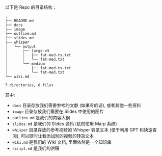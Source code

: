 以下是 Repo 的目录结构：

```
.
├── README.md
├── docs
├── image
├── outline.md
├── slides.md
├── whisper
│   └── output
│       ├── large-v3
│       │   ├── fat-med-ts.txt
│       │   └── fat-med.txt
│       └── medium
│           ├── fat-med-ts.txt
│           └── fat-med.txt
└── wiki.md

7 directories, 8 files
```

其中:

- `docs` 目录存放我们需要参考的文献 (如果有的话), 或者其他一些资料
- `image` 目录存放我们需要在 Slides 中使用的图片
- `outline.md` 是我们的内容大纲
- `slides.md` 是我们的 Slides 源码 (依然使用 Marp 系统)
- `whisper` 目录存放的参考视频的 Whisper 转录文本 (便于利用 GPT 和快速查阅), 可以随时让我添加别的视频的转录文本
- `wiki.md` 是我们的 Wiki 文档, 里面依然是一个知识库
- `script.md` 是我们的讲稿
